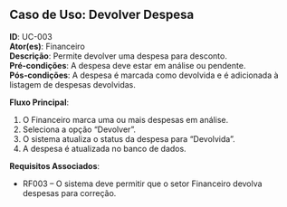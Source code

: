 ## Caso de Uso: Devolver Despesa

**ID**: UC-003  
**Ator(es)**: Financeiro  
**Descrição**: Permite devolver uma despesa para desconto.  
**Pré-condições**: A despesa deve estar em análise ou pendente.  
**Pós-condições**: A despesa é marcada como devolvida e é adicionada à listagem de despesas devolvidas.

**Fluxo Principal**:
1. O Financeiro marca uma ou mais despesas em análise.
2. Seleciona a opção “Devolver”.
3. O sistema atualiza o status da despesa para “Devolvida”.
4. A despesa é atualizada no banco de dados.

**Requisitos Associados**:
- RF003 – O sistema deve permitir que o setor Financeiro devolva despesas para correção.
